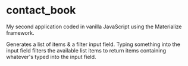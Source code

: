 # contact_book
My second application coded in vanilla JavaScript using the Materialize framework.

Generates a list of items & a filter input field.
Typing something into the input field filters the available list items to return items containing whatever's typed into the input field.
